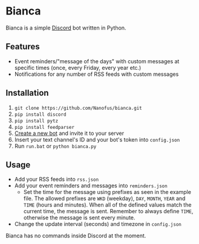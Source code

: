 # Bianca
Bianca is a simple [Discord](https://discordapp.com/) bot written in Python.

## Features
- Event reminders/"message of the days" with custom messages at specific times (once, every Friday, every year etc.)
- Notifications for any number of RSS feeds with custom messages

## Installation
1. `git clone https://github.com/Nanofus/bianca.git`
2. `pip install discord`
3. `pip install pytz`
4. `pip install feedparser`
5. [Create a new bot](https://discordapp.com/developers/applications/me) and invite it to your server
6. Insert your text channel's ID and your bot's token into `config.json`
7. Run `run.bat` or `python bianca.py`

## Usage

- Add your RSS feeds into `rss.json`
- Add your event reminders and messages into `reminders.json`
  - Set the time for the message using prefixes as seen in the example file. The allowed prefixes are `WKD` (weekday), `DAY`, `MONTH`, `YEAR` and `TIME` (hours and minutes). When all of the defined values match the current time, the message is sent. Remember to always define `TIME`, otherwise the message is sent every minute.
- Change the update interval (seconds) and timezone in `config.json`

Bianca has no commands inside Discord at the moment.
